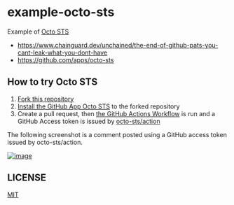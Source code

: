 # example-octo-sts

Example of [Octo STS](https://github.com/octo-sts)

- https://www.chainguard.dev/unchained/the-end-of-github-pats-you-cant-leak-what-you-dont-have
- https://github.com/apps/octo-sts

## How to try Octo STS

1. [Fork this repository](https://github.com/suzuki-shunsuke/example-octo-sts/fork)
1. [Install the GitHub App Octo STS](https://github.com/apps/octo-sts) to the forked repository
1. Create a pull request, then [the GitHub Actions Workflow](.github/workflows/pull_request.yaml) is run and a GitHub Access token is issued by [octo-sts/action](https://github.com/octo-sts/action)

The following screenshot is a comment posted using a GitHub access token issued by octo-sts/action.

[![image](https://github.com/suzuki-shunsuke/example-octo-sts/assets/13323303/9adec74f-7880-45d7-a96a-31a2a32dd728)](https://github.com/suzuki-shunsuke/example-octo-sts/pull/3#issuecomment-2094568949)

## LICENSE

[MIT](LICENSE)
